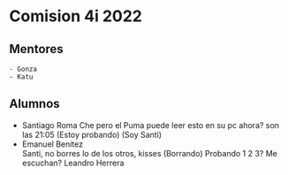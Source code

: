 # Comision 4i 2022

## Mentores

	- Gonza
	- Katu

## Alumnos
- Santiago Roma
Che pero el Puma puede leer esto en su pc ahora? son las 21:05 (Estoy probando) (Soy Santi)
- Emanuel Benitez <br>
Santi, no borres lo de los otros, kisses (Borrando)
Probando 1 2 3? Me escuchan? 
	Leandro Herrera
